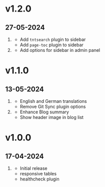# v1.2.0
##  27-05-2024

1. [](#new)
   * Add `tntsearch` plugin to sidebar
   * Add `page-toc` plugin to sidebar
2. [](#improved)
   * Add options for sidebar in admin panel

# v1.1.0
##  13-05-2024

1. [](#new)
   * English and German translations
   * Remove Git Sync plugin options
2. [](#improved)
   * Enhance Blog summary
   * Show header image in blog list

# v1.0.0
##  17-04-2024

1. [](#new)
   * Initial release
   * responsive tables
   * healthcheck plugin
